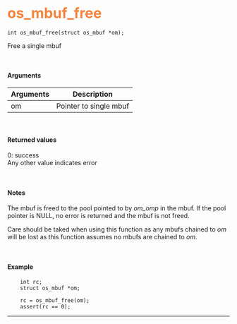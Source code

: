 ## <font color="#F2853F" style="font-size:24pt"> os_mbuf_free</font>

```no-highlight
int os_mbuf_free(struct os_mbuf *om);
```

Free a single mbuf

<br>

#### Arguments

| Arguments | Description |
|-----------|-------------|
| om | Pointer to single mbuf |

<br>

#### Returned values

0: success  
Any other value indicates error

<br>

#### Notes
The mbuf is freed to the pool pointed to by *om_omp* in the mbuf. If the pool pointer is NULL, no error is returned and the mbuf is not freed.

Care should be taked when using this function as any mbufs chained to *om* will be lost as this function assumes no mbufs are chained to *om*.

<br>

#### Example

```no-highlight
    int rc;
	struct os_mbuf *om;

    rc = os_mbuf_free(om);
    assert(rc == 0);
```

---------------------
